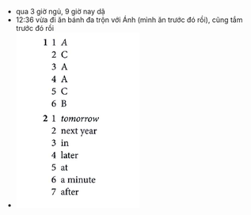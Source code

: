 - qua 3 giờ ngủ, 9 giờ nay dậ
- 12:36 vừa đi ăn bánh đa trộn với Ánh (mình ăn trước đó rồi), cũng tắm trước đó rồi
- ![image.png](../assets/image_1704201052026_0.png)